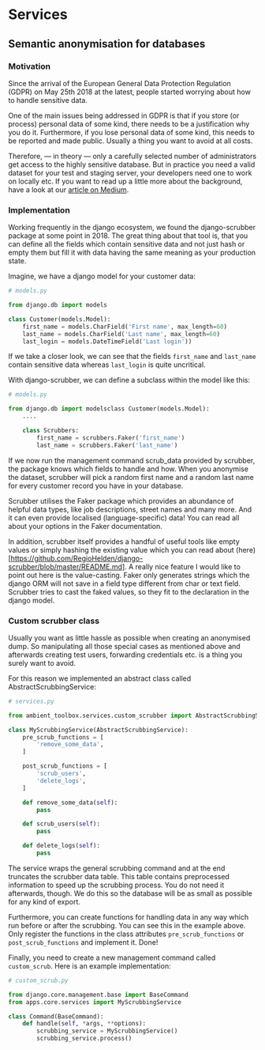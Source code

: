 # Services

## Semantic anonymisation for databases

### Motivation

Since the arrival of the European General Data Protection Regulation (GDPR) on May 25th 2018 at the latest, people started
worrying about how to handle sensitive data.

One of the main issues being addressed in GDPR is that if you store (or process) personal data of some kind, there
needs to be a justification why you do it. Furthermore, if you lose personal data of some kind, this needs to be
reported and made public. Usually a thing you want to avoid at all costs.

Therefore, — in theory — only a carefully selected number of administrators get access to the highly sensitive database.
But in practice you need a valid dataset for your test and staging server, your developers need one to work on locally
etc. If you want to read up a little more about the background, have a look at our
[article on Medium](https://medium.com/ambient-innovation/semantic-anonymisation-for-databases-via-django-88851f169081).

### Implementation

Working frequently in the django ecosystem, we found the django-scrubber package at some point in 2018. The great thing
about that tool is, that you can define all the fields which contain sensitive data and not just hash or empty them but
fill it with data having the same meaning as your production state.

Imagine, we have a django model for your customer data:

````python
# models.py

from django.db import models

class Customer(models.Model):
    first_name = models.CharField('First name', max_length=60)
    last_name = models.CharField('Last name', max_length=60)
    last_login = models.DateTimeField('Last login'))
````

If we take a closer look, we can see that the fields `first_name` and `last_name` contain sensitive data
whereas `last_login` is quite uncritical.

With django-scrubber, we can define a subclass within the model like this:

````python
# models.py

from django.db import modelsclass Customer(models.Model):
    ....

    class Scrubbers:
        first_name = scrubbers.Faker('first_name')
        last_name = scrubbers.Faker('last_name')
````

If we now run the management command scrub_data provided by scrubber, the package knows which fields to handle and how.
When you anonymise the dataset, scrubber will pick a random first name and a random last name for every customer record
you have in your database.

Scrubber utilises the Faker package which provides an abundance of helpful data types, like job descriptions, street
names and many more. And it can even provide localised (language-specific) data! You can read all about your options in
the Faker documentation.

In addition, scrubber itself provides a handful of useful tools like empty values or simply hashing the existing value
which you can read about (here)[https://github.com/RegioHelden/django-scrubber/blob/master/README.md]. A really nice
feature I would like to point out here is the value-casting. Faker only generates strings which the django ORM will not
save in a field type different from char or text field. Scrubber tries to cast the faked values, so they fit to the
declaration in the django model.

### Custom scrubber class

Usually you want as little hassle as possible when creating an anonymised dump. So manipulating all those special cases
as mentioned above and afterwards creating test users, forwarding credentials etc. is a thing you surely want to avoid.

For this reason we implemented an abstract class called AbstractScrubbingService:

````python
# services.py

from ambient_toolbox.services.custom_scrubber import AbstractScrubbingService

class MyScrubbingService(AbstractScrubbingService):
    pre_scrub_functions = [
        'remove_some_data',
    ]

    post_scrub_functions = [
        'scrub_users',
        'delete_logs',
    ]

    def remove_some_data(self):
        pass

    def scrub_users(self):
        pass

    def delete_logs(self):
        pass
````

The service wraps the general scrubbing command and at the end truncates the scrubber data table. This table contains
preprocessed information to speed up the scrubbing process. You do not need it afterwards, though. We do this so the
database will be as small as possible for any kind of export.

Furthermore, you can create functions for handling data in any way which run before or after the scrubbing. You can see
this in the example above. Only register the functions in the class attributes `pre_scrub_functions` or
`post_scrub_functions` and implement it. Done!

Finally, you need to create a new management command called `custom_scrub`. Here is an example implementation:

````python
# custom_scrub.py

from django.core.management.base import BaseCommand
from apps.core.services import MyScrubbingService

class Command(BaseCommand):
    def handle(self, *args, **options):
        scrubbing_service = MyScrubbingService()
        scrubbing_service.process()
````
